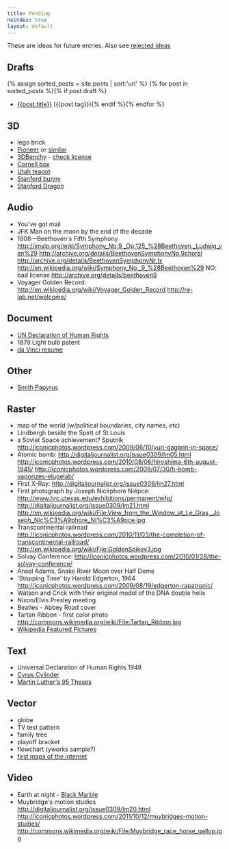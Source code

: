 ```yaml
---
title: Pending
noindex: true
layout: default
---
```

These are ideas for future entries.  Also see [rejected ideas](rejected.html)

## Drafts
{% assign sorted_posts = site.posts | sort:'url' %}
{% for post in sorted_posts %}{% if post.draft %}
 * [{{post.title}}]({{post.url}}) ({{post.tag}}){% endif %}{% endfor %}

## 3D
 * lego brick
 * [Pioneer](https://nasa3d.arc.nasa.gov/detail/eoss-pioneer) or [similar](https://nasa3d.arc.nasa.gov/models)
 * [3DBenchy](http://www.3dbenchy.com/) - [check license](http://www.3dbenchy.com/license/)
 * [Cornell box](https://en.wikipedia.org/wiki/Cornell_box)
 * [Utah teapot](https://en.wikipedia.org/wiki/Utah_teapot)
 * [Stanford bunny](https://en.wikipedia.org/wiki/Stanford_bunny)
 * [Stanford Dragon](https://en.wikipedia.org/wiki/Stanford_dragon)

## Audio
 * You've got mail
 * JFK Man on the moon by the end of the decade
 * 1808—Beethoven's Fifth Symphony
 	http://imslp.org/wiki/Symphony_No.9,_Op.125_%28Beethoven,_Ludwig_van%29
 	http://archive.org/details/BeethovenSymphonyNo.9choral
 	http://archive.org/details/BeethovenSymphonyNr.Ix
 	http://en.wikipedia.org/wiki/Symphony_No._9_%28Beethoven%29
 	NO: bad license http://archive.org/details/beethoven9
 * Voyager Golden Record:
 	http://en.wikipedia.org/wiki/Voyager_Golden_Record
 	http://re-lab.net/welcome/

## Document
 * [UN Declaration of Human Rights](http://www.un.org/en/universal-declaration-human-rights/index.html)
 * 1879 Light bulb patent
 * [da Vinci resume](http://www.openculture.com/2014/01/leonardo-da-vincis-handwritten-resume-1482.html)

## Other
 * [Smith Papyrus](http://en.wikipedia.org/wiki/File:Edwin_Smith_Papyrus_v2.jpg)

## Raster
 * map of the world (w/political boundaries, city names, etc)
 * Lindbergh beside the Spirit of St Louis
 * a Soviet Space achievement? Sputnik
 		http://iconicphotos.wordpress.com/2009/06/10/yuri-gagarin-in-space/
 * Atomic bomb:
		http://digitaljournalist.org/issue0309/lm05.html
		http://iconicphotos.wordpress.com/2010/08/06/hiroshima-6th-august-1945/
		http://iconicphotos.wordpress.com/2009/07/30/h-bomb-vaporizes-elugelab/
 * First X-Ray:
	http://digitaljournalist.org/issue0309/lm27.html
 * First photograph by Joseph Nicéphore Niépce:
	http://www.hrc.utexas.edu/exhibitions/permanent/wfp/
	http://digitaljournalist.org/issue0309/lm21.html
	http://en.wikipedia.org/wiki/File:View_from_the_Window_at_Le_Gras,_Joseph_Nic%C3%A9phore_Ni%C3%A9pce.jpg
 * Transcontinental railroad
	http://iconicphotos.wordpress.com/2010/11/03/the-completion-of-transcontinental-railroad/
	http://en.wikipedia.org/wiki/File:GoldenSpikev3.jpg
 * Solvay Conference:
	http://iconicphotos.wordpress.com/2010/01/28/the-solvay-conference/
 * Ansel Adams,
	Snake River
	Moon over Half Dome
 * 'Stopping Time' by Harold Edgerton, 1964
 	http://iconicphotos.wordpress.com/2009/08/19/edgerton-rapatronic/
 * Watson and Crick with their original model of the DNA double helix
 * Nixon/Elvis Presley meeting
 * Beatles - Abbey Road cover
 * Tartan Ribbon - first color photo
	http://commons.wikimedia.org/wiki/File:Tartan_Ribbon.jpg
 * [Wikipedia Featured Pictures](http://en.wikipedia.org/wiki/Wikipedia:Featured_pictures)

## Text
 * Universal Declaration of Human Rights 1948
 * [Cyrus Cylinder](http://en.wikipedia.org/wiki/Cyrus_Cylinder)
 * [Martin Luther's 95 Theses](http://en.wikipedia.org/wiki/The_Ninety-Five_Theses)

## Vector
 * globe
 * TV test pattern
 * family tree
 * playoff bracket
 * flowchart (yworks sample?)
 * [first maps of the internet](https://www.scientificamerican.com/gallery/early-sketch-of-arpanets-first-four-nodes/)

## Video
 * Earth at night - [Black Marble](https://www.nasa.gov/mission_pages/NPP/news/earth-at-night.html)
 * Muybridge's motion studies
	http://digitaljournalist.org/issue0309/lm20.html
	http://iconicphotos.wordpress.com/2011/10/12/muybridges-motion-studies/
	http://commons.wikimedia.org/wiki/File:Muybridge_race_horse_gallop.jpg



